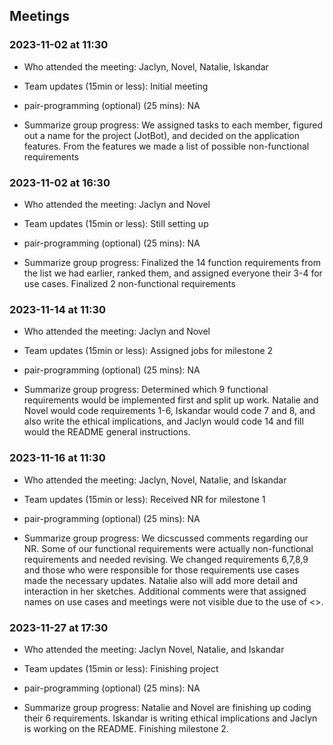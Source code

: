 ## Meetings

### 2023-11-02 at 11:30

- Who attended the meeting: Jaclyn, Novel, Natalie, Iskandar

- Team updates (15min or less): Initial meeting

- pair-programming (optional) (25 mins): NA

- Summarize group progress: We assigned tasks to each member, figured out a 
name for the project (JotBot), and decided on the application features. From the features we 
made a list of possible non-functional requirements

### 2023-11-02 at 16:30

- Who attended the meeting: Jaclyn and Novel

- Team updates (15min or less): Still setting up

- pair-programming (optional) (25 mins): NA

- Summarize group progress: Finalized the 14 function requirements from the list we had 
earlier, ranked them, and assigned everyone their 3-4 for use cases. Finalized 2 
non-functional requirements

### 2023-11-14 at 11:30

- Who attended the meeting: Jaclyn and Novel

- Team updates (15min or less): Assigned jobs for milestone 2

- pair-programming (optional) (25 mins): NA

- Summarize group progress: Determined which 9 functional requirements would 
be implemented first and split up work. Natalie and Novel would code 
requirements 1-6, Iskandar would code 7 and 8, and also write the ethical 
implications, and Jaclyn would code 14 and fill would the README general 
instructions.

### 2023-11-16 at 11:30

- Who attended the meeting: Jaclyn, Novel, Natalie, and Iskandar

- Team updates (15min or less): Received NR for milestone 1

- pair-programming (optional) (25 mins): NA

- Summarize group progress: We dicscussed comments regarding our NR. Some of 
our functional requirements were actually non-functional requirements and 
needed revising. We changed requirements 6,7,8,9 and those who were 
responsible for those requirements use cases made the necessary updates. 
Natalie also will add more detail and interaction in her sketches. 
Additional comments were that assigned names on use cases and meetings 
were not visible due to the use of <>.

### 2023-11-27 at 17:30

- Who attended the meeting: Jaclyn Novel, Natalie, and Iskandar

- Team updates (15min or less): Finishing project
  
- pair-programming (optional) (25 mins): NA
  
- Summarize group progress: Natalie and Novel are finishing up coding 
their 6 requirements. Iskandar is writing ethical implications and Jaclyn 
is working on the README. Finishing milestone 2. 
